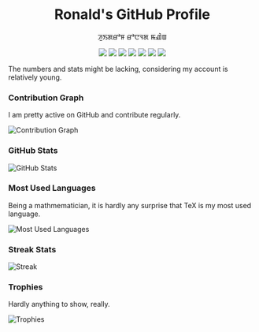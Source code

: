 <h1 align="center">
  Ronald's GitHub Profile
</h1>

<p align="center">
  ꯍꯨꯏꯗꯔꯣꯝ ꯔꯣꯅꯜꯗ ꯃꯉꯥꯡ  
</p>

<p align="center">
  <img src="https://img.shields.io/badge/C%2B%2B-00599C?style=for-the-badge&logo=c%2B%2B&logoColor=white" />
  <img src="https://img.shields.io/badge/Python-FFD43B?style=for-the-badge&logo=python&logoColor=blue" />
  <img src="https://img.shields.io/badge/HTML5-E34F26?style=for-the-badge&logo=html5&logoColor=white" />
  <img src="https://img.shields.io/badge/JavaScript-323330?style=for-the-badge&logo=javascript&logoColor=F7DF1E" />
  <img src="https://img.shields.io/badge/CSS3-1572B6?style=for-the-badge&logo=css3&logoColor=white" />
  <img src="https://img.shields.io/badge/LaTeX-47A141?style=for-the-badge&logo=LaTeX&logoColor=white" />
  <img src="https://img.shields.io/badge/Numpy-777BB4?style=for-the-badge&logo=numpy&logoColor=white" />
</p>


The numbers and stats might be lacking, considering my account is relatively young.

### Contribution Graph

I am pretty active on GitHub and contribute regularly.

![Contribution Graph](https://activity-graph.herokuapp.com/graph?username=ronhuidrom&theme=minimal)

### GitHub Stats

![GitHub Stats](https://github-readme-stats.vercel.app/api?username=ronhuidrom)

### Most Used Languages

Being a mathmematician, it is hardly any surprise that TeX is my most used language.

![Most Used Languages](https://github-readme-stats.vercel.app/api/top-langs/?username=ronhuidrom)

### Streak Stats

![Streak](https://github-readme-streak-stats.herokuapp.com/?user=ronhuidrom)

### Trophies

Hardly anything to show, really.

![Trophies](https://github-profile-trophy.vercel.app/?username=ronhuidrom)
